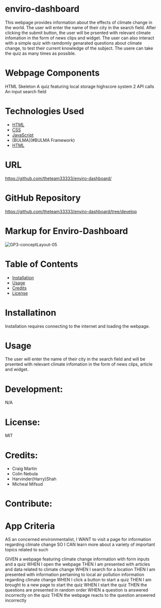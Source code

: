 # enviro-dashboard


This webpage provides information about the effects of climate change in the world. The user will enter the name of their city in the search field. After clicking the submit button, the user will be prsented with relevant climate infomation in the form of news clips and widget. The user can also interact with a simple quiz with ramdomly genarated questions about climate change, to test their current knowledge of the subject. The usere can take the quiz as many times as possible.

# Webpage Components
HTML Skeleton
A quiz featuring local storage highscore system
2 API calls
An input search field

# Technologies Used
* [HTML](#HTML)
* [CSS](#CSS)
* [JavaScript](#JavaScript)
* [BULMA](#BULMA Framework)
* [HTML](#JQuery)


# URL
https://github.com/theteam33333/enviro-dashboard/

# GitHub Repository
https://github.com/theteam33333/enviro-dashboard/tree/develop


# Markup for Enviro-Dashboard
![GP3-conceptLayout-05](https://user-images.githubusercontent.com/57843842/128086175-0038eb7a-d9a3-42d6-a770-722d40bc2f33.jpg)



# Table of Contents

* [Installation](#installation)
* [Usage](#usage)
* [Credits](#credits)
* [License](#license)


# Installatinon
Installation requires connecting to the internet and loading the webpage.

# Usage 
The user will enter the name of their city in the search field and will be prsented with relevant climate infomation in the form of news clips, article and widget.

# Development: 
N/A

# License: 
MIT

# Credits: 
* Craig Martin
* Colin Nebula
* Harvinder(Harry)Shah
* Micheal Mifsud


# Contribute:

# App Criteria
AS an concerned environmentalist,
I WANT to visit a page for information regarding climate change
SO I CAN learn more about a variety of important topics related to such

GIVEN a webpage featuring climate change information with form inputs and a quiz
WHEN I open the webpage
THEN I am presented with articles and data related to climate change
WHEN I search for a location
THEN I am presented with information pertaining to local air pollution information regarding climate change
WHEN I click a button to start a quiz
THEN I am brought to a new page to start the quiz
WHEN I start the quiz
THEN the questions are presented in random order
WHEN a question is answered incorrectly on the quiz
THEN the webpage reacts to the question answered incorrectly